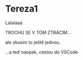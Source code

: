 # Tereza1

Lalalaaa

TROCHU SE V TOM ZTRÁCIM...

ale zkusim to ještě jednou.

...a teď naopak, cestou do VSCode
